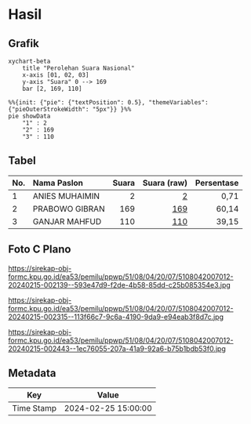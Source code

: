 # Hasil

## Grafik

```mermaid
xychart-beta
    title "Perolehan Suara Nasional"
    x-axis [01, 02, 03]
    y-axis "Suara" 0 --> 169
    bar [2, 169, 110]
```

```mermaid
%%{init: {"pie": {"textPosition": 0.5}, "themeVariables": {"pieOuterStrokeWidth": "5px"}} }%%
pie showData
    "1" : 2
    "2" : 169
    "3" : 110
```

## Tabel

| No. | Nama Paslon    | Suara | Suara (raw) | Persentase |
|:--- |:-------------- | -----:| -----------:| ----------:|
| 1   | ANIES MUHAIMIN | 2     | [2][p-1]    | 0,71       |
| 2   | PRABOWO GIBRAN | 169   | [169][p-2]  | 60,14      |
| 3   | GANJAR MAHFUD  | 110   | [110][p-3]  | 39,15      |


[p-1]: https://github.com/gigit-pemilu/pemilu-2024/blob/main/pilpres/hitung-suara/sub/51-bali/sub/08-buleleng/sub/04-banjar/sub/2007-gobleg/sub/012-tps/sub/paslon-1.txt
[p-2]: https://github.com/gigit-pemilu/pemilu-2024/blob/main/pilpres/hitung-suara/sub/51-bali/sub/08-buleleng/sub/04-banjar/sub/2007-gobleg/sub/012-tps/sub/paslon-2.txt
[p-3]: https://github.com/gigit-pemilu/pemilu-2024/blob/main/pilpres/hitung-suara/sub/51-bali/sub/08-buleleng/sub/04-banjar/sub/2007-gobleg/sub/012-tps/sub/paslon-3.txt

## Foto C Plano

https://sirekap-obj-formc.kpu.go.id/ea53/pemilu/ppwp/51/08/04/20/07/5108042007012-20240215-002139--593e47d9-f2de-4b58-85dd-c25b085354e3.jpg

https://sirekap-obj-formc.kpu.go.id/ea53/pemilu/ppwp/51/08/04/20/07/5108042007012-20240215-002315--113f66c7-9c6a-4190-9da9-e94eab3f8d7c.jpg

https://sirekap-obj-formc.kpu.go.id/ea53/pemilu/ppwp/51/08/04/20/07/5108042007012-20240215-002443--1ec76055-207a-41a9-92a6-b75b1bdb53f0.jpg


## Metadata

| Key        | Value               |
| ---------- | ------------------- |
| Time Stamp | 2024-02-25 15:00:00 |



